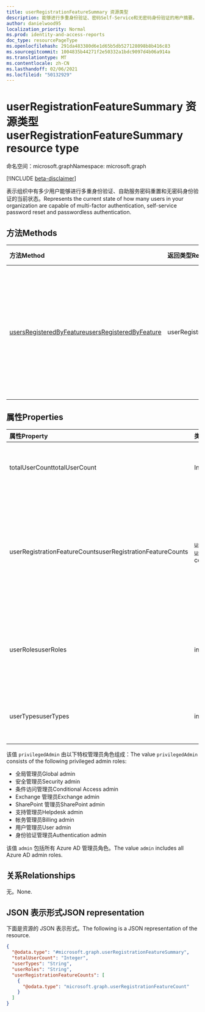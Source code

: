 ```yaml
---
title: userRegistrationFeatureSummary 资源类型
description: 能够进行多重身份验证、密码Self-Service和无密码身份验证的用户摘要。
author: danielwood95
localization_priority: Normal
ms.prod: identity-and-access-reports
doc_type: resourcePageType
ms.openlocfilehash: 291da483380d6e1d65b5db527128098b8b416c83
ms.sourcegitcommit: 1004835b44271f2e50332a1bdc9097d4b06a914a
ms.translationtype: MT
ms.contentlocale: zh-CN
ms.lasthandoff: 02/06/2021
ms.locfileid: "50132929"
---
```

# <a name="userregistrationfeaturesummary-resource-type"></a><span data-ttu-id="deb7e-103">userRegistrationFeatureSummary 资源类型</span><span class="sxs-lookup"><span data-stu-id="deb7e-103">userRegistrationFeatureSummary resource type</span></span>

<span data-ttu-id="deb7e-104">命名空间：microsoft.graph</span><span class="sxs-lookup"><span data-stu-id="deb7e-104">Namespace: microsoft.graph</span></span>

[!INCLUDE [beta-disclaimer](../../includes/beta-disclaimer.md)]

<span data-ttu-id="deb7e-105">表示组织中有多少用户能够进行多重身份验证、自助服务密码重置和无密码身份验证的当前状态。</span><span class="sxs-lookup"><span data-stu-id="deb7e-105">Represents the current state of how many users in your organization are capable of multi-factor authentication, self-service password reset and passwordless authentication.</span></span>

## <a name="methods"></a><span data-ttu-id="deb7e-106">方法</span><span class="sxs-lookup"><span data-stu-id="deb7e-106">Methods</span></span>

| <span data-ttu-id="deb7e-107">方法</span><span class="sxs-lookup"><span data-stu-id="deb7e-107">Method</span></span>       | <span data-ttu-id="deb7e-108">返回类型</span><span class="sxs-lookup"><span data-stu-id="deb7e-108">Return Type</span></span> | <span data-ttu-id="deb7e-109">说明</span><span class="sxs-lookup"><span data-stu-id="deb7e-109">Description</span></span> |
|:-------------|:------------|:------------|
| [<span data-ttu-id="deb7e-110">usersRegisteredByFeature</span><span class="sxs-lookup"><span data-stu-id="deb7e-110">usersRegisteredByFeature</span></span>](../api/authenticationmethodsroot-usersregisteredbyfeature.md) | <span data-ttu-id="deb7e-111">userRegistrationFeatureSummary</span><span class="sxs-lookup"><span data-stu-id="deb7e-111">userRegistrationFeatureSummary</span></span> | <span data-ttu-id="deb7e-112">获取能够进行多重身份验证、密码Self-Service密码重置和无密码身份验证的用户数。</span><span class="sxs-lookup"><span data-stu-id="deb7e-112">Get the number of users capable of Multi-Factor Authentication, Self-Service Password Reset, and Passwordless authentication.</span></span> |

## <a name="properties"></a><span data-ttu-id="deb7e-113">属性</span><span class="sxs-lookup"><span data-stu-id="deb7e-113">Properties</span></span>
|<span data-ttu-id="deb7e-114">属性</span><span class="sxs-lookup"><span data-stu-id="deb7e-114">Property</span></span>|<span data-ttu-id="deb7e-115">类型</span><span class="sxs-lookup"><span data-stu-id="deb7e-115">Type</span></span>|<span data-ttu-id="deb7e-116">说明</span><span class="sxs-lookup"><span data-stu-id="deb7e-116">Description</span></span>|
|:---|:---|:---|
|<span data-ttu-id="deb7e-117">totalUserCount</span><span class="sxs-lookup"><span data-stu-id="deb7e-117">totalUserCount</span></span>|<span data-ttu-id="deb7e-118">Int64</span><span class="sxs-lookup"><span data-stu-id="deb7e-118">Int64</span></span>|<span data-ttu-id="deb7e-119">用户帐户总数，不包括被阻止的帐户</span><span class="sxs-lookup"><span data-stu-id="deb7e-119">Total number of users accounts, excluding those that are blocked</span></span>|
|<span data-ttu-id="deb7e-120">userRegistrationFeatureCounts</span><span class="sxs-lookup"><span data-stu-id="deb7e-120">userRegistrationFeatureCounts</span></span>|<span data-ttu-id="deb7e-121">[userRegistrationFeatureCount](../resources/userregistrationfeaturecount.md) 集合</span><span class="sxs-lookup"><span data-stu-id="deb7e-121">[userRegistrationFeatureCount](../resources/userregistrationfeaturecount.md) collection</span></span>|<span data-ttu-id="deb7e-122">注册或能够进行多重身份验证、密码重置Self-Service无密码身份验证的用户数量。</span><span class="sxs-lookup"><span data-stu-id="deb7e-122">Number of users registered or capable for Multi-Factor Authentication, Self-Service Password Reset and Passwordless Authentication.</span></span>|
|<span data-ttu-id="deb7e-123">userRoles</span><span class="sxs-lookup"><span data-stu-id="deb7e-123">userRoles</span></span>|<span data-ttu-id="deb7e-124">includedUserRoles</span><span class="sxs-lookup"><span data-stu-id="deb7e-124">includedUserRoles</span></span>|<span data-ttu-id="deb7e-125">用户角色类型。</span><span class="sxs-lookup"><span data-stu-id="deb7e-125">User role type.</span></span> <span data-ttu-id="deb7e-126">可取值为：`all`、`privilegedAdmin`、`admin`、`user`。</span><span class="sxs-lookup"><span data-stu-id="deb7e-126">Possible values are: `all`, `privilegedAdmin`, `admin`, `user`.</span></span>|
|<span data-ttu-id="deb7e-127">userTypes</span><span class="sxs-lookup"><span data-stu-id="deb7e-127">userTypes</span></span>|<span data-ttu-id="deb7e-128">includedUserTypes</span><span class="sxs-lookup"><span data-stu-id="deb7e-128">includedUserTypes</span></span>|<span data-ttu-id="deb7e-129">用户类型。</span><span class="sxs-lookup"><span data-stu-id="deb7e-129">User type.</span></span> <span data-ttu-id="deb7e-130">可取值为：`all`、`member`、`guest`。</span><span class="sxs-lookup"><span data-stu-id="deb7e-130">Possible values are: `all`, `member`, `guest`.</span></span>|

<span data-ttu-id="deb7e-131">该值 `privilegedAdmin` 由以下特权管理员角色组成：</span><span class="sxs-lookup"><span data-stu-id="deb7e-131">The value `privilegedAdmin` consists of the following privileged admin roles:</span></span>

* <span data-ttu-id="deb7e-132">全局管理员</span><span class="sxs-lookup"><span data-stu-id="deb7e-132">Global admin</span></span>
* <span data-ttu-id="deb7e-133">安全管理员</span><span class="sxs-lookup"><span data-stu-id="deb7e-133">Security admin</span></span>
* <span data-ttu-id="deb7e-134">条件访问管理员</span><span class="sxs-lookup"><span data-stu-id="deb7e-134">Conditional Access admin</span></span>
* <span data-ttu-id="deb7e-135">Exchange 管理员</span><span class="sxs-lookup"><span data-stu-id="deb7e-135">Exchange admin</span></span>
* <span data-ttu-id="deb7e-136">SharePoint 管理员</span><span class="sxs-lookup"><span data-stu-id="deb7e-136">SharePoint admin</span></span>
* <span data-ttu-id="deb7e-137">支持管理员</span><span class="sxs-lookup"><span data-stu-id="deb7e-137">Helpdesk admin</span></span>
* <span data-ttu-id="deb7e-138">帐务管理员</span><span class="sxs-lookup"><span data-stu-id="deb7e-138">Billing admin</span></span>
* <span data-ttu-id="deb7e-139">用户管理员</span><span class="sxs-lookup"><span data-stu-id="deb7e-139">User admin</span></span>
* <span data-ttu-id="deb7e-140">身份验证管理员</span><span class="sxs-lookup"><span data-stu-id="deb7e-140">Authentication admin</span></span>

<span data-ttu-id="deb7e-141">该值 `admin` 包括所有 Azure AD 管理员角色。</span><span class="sxs-lookup"><span data-stu-id="deb7e-141">The value `admin` includes all Azure AD admin roles.</span></span> 

## <a name="relationships"></a><span data-ttu-id="deb7e-142">关系</span><span class="sxs-lookup"><span data-stu-id="deb7e-142">Relationships</span></span>
<span data-ttu-id="deb7e-143">无。</span><span class="sxs-lookup"><span data-stu-id="deb7e-143">None.</span></span>

## <a name="json-representation"></a><span data-ttu-id="deb7e-144">JSON 表示形式</span><span class="sxs-lookup"><span data-stu-id="deb7e-144">JSON representation</span></span>
<span data-ttu-id="deb7e-145">下面是资源的 JSON 表示形式。</span><span class="sxs-lookup"><span data-stu-id="deb7e-145">The following is a JSON representation of the resource.</span></span>
<!-- {
  "blockType": "resource",
  "@odata.type": "microsoft.graph.userRegistrationFeatureSummary"
}
-->
``` json
{
  "@odata.type": "#microsoft.graph.userRegistrationFeatureSummary",
  "totalUserCount": "Integer",
  "userTypes": "String",
  "userRoles": "String",
  "userRegistrationFeatureCounts": [
    {
      "@odata.type": "microsoft.graph.userRegistrationFeatureCount"
    }
  ]
}
```
